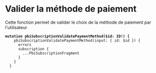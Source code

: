 # Valider la méthode de paiement

Cette fonction permet de valider le choix de la méthode de paiement par l'utilisateur

<pre class="language-graphql"><code class="lang-graphql"><strong>mutation pbiSubscriptionValidatePaymentMethod($id: ID!) {
</strong>    pbiSubscriptionValidatePaymentMethod(input: { id: $id }) {
      errors
      subscription {
        ...PbiSubscriptionFragment
      }
    }
  }

</code></pre>
